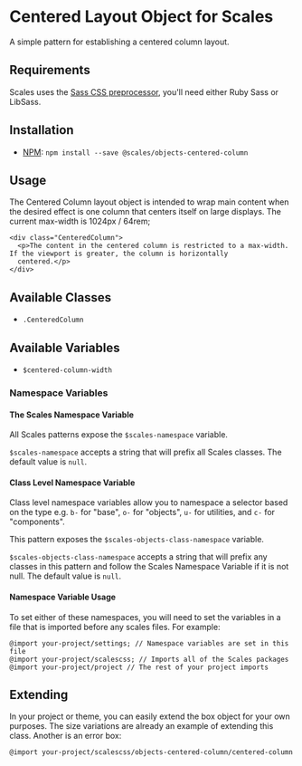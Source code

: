 # Centered Layout Object for Scales

A simple pattern for establishing a centered column layout.

## Requirements

Scales uses the [Sass CSS preprocessor](http://sass-lang.com/), you'll need either Ruby Sass or LibSass.

## Installation

* [NPM](http://npmjs.com): `npm install --save @scales/objects-centered-column`

## Usage

The Centered Column layout object is intended to wrap main content when the desired effect is one column that
centers itself on large displays. The current max-width is 1024px / 64rem;

```
<div class="CenteredColumn">
  <p>The content in the centered column is restricted to a max-width. If the viewport is greater, the column is horizontally
  centered.</p>
</div>
```

## Available Classes

* `.CenteredColumn`

## Available Variables

* `$centered-column-width`

### Namespace Variables

#### The Scales Namespace Variable

All Scales patterns expose the `$scales-namespace` variable.

`$scales-namespace` accepts a string that will prefix all Scales classes. The default value is `null`.

#### Class Level Namespace Variable

Class level namespace variables allow you to namespace a selector based on the type e.g. `b-` for "base", `o-` for "objects", `u-` for utilities, and `c-` for "components".

This pattern exposes the `$scales-objects-class-namespace` variable.

`$scales-objects-class-namespace` accepts a string that will prefix any classes in this pattern and follow the Scales Namespace Variable if it is not null. The default value is `null`.

#### Namespace Variable Usage

To set either of these namespaces, you will need to set the variables in a file that is imported before any scales files. For example:

```
@import your-project/settings; // Namespace variables are set in this file
@import your-project/scalescss; // Imports all of the Scales packages
@import your-project/project // The rest of your project imports
```

## Extending

In your project or theme, you can easily extend the box object for your own purposes. The size variations are already an example of extending this class. Another is an error box:

```
@import your-project/scalescss/objects-centered-column/centered-column
